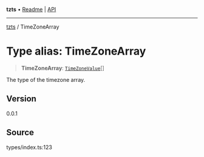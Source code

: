 **tzts** • [Readme](../README.md) \| [API](../globals.md)

***

[tzts](../README.md) / TimeZoneArray

# Type alias: TimeZoneArray

> **TimeZoneArray**: [`TimeZoneValue`](TimeZoneValue.md)[]

The type of the timezone array.

## Version

0.0.1

## Source

types/index.ts:123
